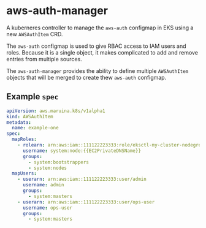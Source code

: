# aws-auth-manager

A kuberneres controller to manage the `aws-auth` configmap in EKS using a new `AWSAuthItem` CRD.

The `aws-auth` configmap is used to give RBAC access to IAM users and roles. Because it is a single object, it makes complicated to add and remove entries from multiple sources.

The `aws-auth-manager` provides the ability to define multiple `AWSAuthItem` objects that will be merged to create thew `aws-auth` configmap.

## Example `spec`

```yaml
apiVersion: aws.maruina.k8s/v1alpha1
kind: AWSAuthItem
metadata:
  name: example-one
spec:
  mapRoles:
    - rolearn: arn:aws:iam::111122223333:role/eksctl-my-cluster-nodegroup-standard-wo-NodeInstanceRole-1WP3NUE3O6UCF
      username: system:node:{{EC2PrivateDNSName}}
      groups:
        - system:bootstrappers
        - system:nodes
  mapUsers:
    - userarn: arn:aws:iam::111122223333:user/admin
      username: admin
      groups:
        - system:masters
    - userarn: arn:aws:iam::111122223333:user/ops-user
      username: ops-user
      groups:
        - system:masters
```
